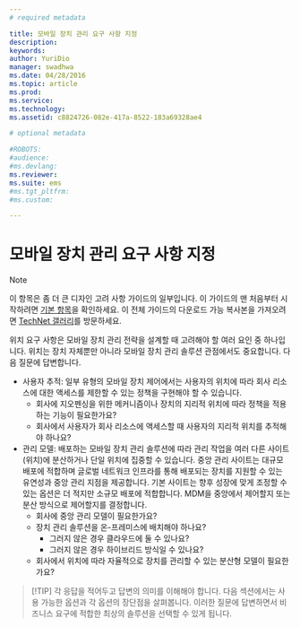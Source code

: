 ```yaml
---
# required metadata

title: 모바일 장치 관리 요구 사항 지정
description:
keywords:
author: YuriDio
manager: swadhwa
ms.date: 04/28/2016
ms.topic: article
ms.prod:
ms.service:
ms.technology:
ms.assetid: c8824726-082e-417a-8522-183a69328ae4

# optional metadata

#ROBOTS:
#audience:
#ms.devlang:
ms.reviewer: 
ms.suite: ems
#ms.tgt_pltfrm:
#ms.custom:

---
```


# 모바일 장치 관리 요구 사항 지정

>[!NOTE]
>이 항목은 좀 더 큰 디자인 고려 사항 가이드의 일부입니다. 이 가이드의 맨 처음부터 시작하려면 [기본 항목](mdm-design-considerations-guide.md)을 확인하세요. 이 전체 가이드의 다운로드 가능 복사본을 가져오려면 [TechNet 갤러리](https://gallery.technet.microsoft.com/Mobile-Device-Management-7d401582)를 방문하세요.

위치 요구 사항은 모바일 장치 관리 전략을 설계할 때 고려해야 할 여러 요인 중 하나입니다. 위치는 장치 자체뿐만 아니라 모바일 장치 관리 솔루션 관점에서도 중요합니다. 다음 질문에 답변합니다.

- 사용자 추적: 일부 유형의 모바일 장치 제어에서는 사용자의 위치에 따라 회사 리소스에 대한 액세스를 제한할 수 있는 정책을 구현해야 할 수 있습니다.
    - 회사에 지오펜싱을 위한 메커니즘이나 장치의 지리적 위치에 따라 정책을 적용하는 기능이 필요한가요? 
    - 회사에서 사용자가 회사 리소스에 액세스할 때 사용자의 지리적 위치를 추적해야 하나요?
- 관리 모델: 배포하는 모바일 장치 관리 솔루션에 따라 관리 작업을 여러 다른 사이트(위치)에 분산하거나 단일 위치에 집중할 수 있습니다. 중앙 관리 사이트는 대규모 배포에 적합하며 글로벌 네트워크 인프라를 통해 배포되는 장치를 지원할 수 있는 유연성과 중앙 관리 지점을 제공합니다. 기본 사이트는 향후 성장에 맞게 조정할 수 있는 옵션은 더 적지만 소규모 배포에 적합합니다. MDM을 중앙에서 제어할지 또는 분산 방식으로 제어할지를 결정합니다.
    - 회사에 중앙 관리 모델이 필요한가요?
    - 장치 관리 솔루션을 온-프레미스에 배치해야 하나요?
        - 그러지 않은 경우 클라우드에 둘 수 있나요?
        - 그러지 않은 경우 하이브리드 방식일 수 있나요?
    - 회사에서 위치에 따라 자율적으로 장치를 관리할 수 있는 분산형 모델이 필요한가요?

>[!TIP] 각 응답을 적어두고 답변의 의미를 이해해야 합니다. 다음 섹션에서는 사용 가능한 옵션과 각 옵션의 장단점을 살펴봅니다.  이러한 질문에 답변하면서 비즈니스 요구에 적합한 최상의 솔루션을 선택할 수 있게 됩니다.



<!--HONumber=Apr16_HO2-->


